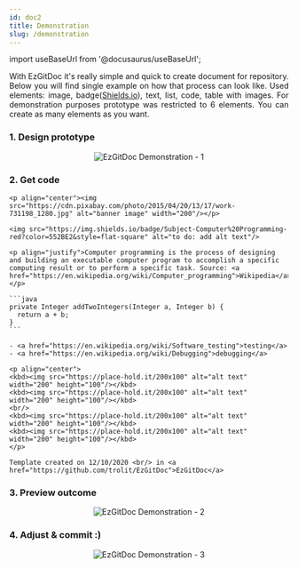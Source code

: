 ```yaml
---
id: doc2
title: Demonstration
slug: /demonstration
---
```


import useBaseUrl from '@docusaurus/useBaseUrl';

<p align="justify">
With EzGitDoc it's really simple and quick to create document for repository. Below you will find single example on how that process can look like. Used elements: image, badge(<a href="https://shields.io/">Shields.io</a>), text, list, code, table with images. For demonstration purposes prototype was restricted to 6 elements. You can create as many elements as you want.
</p>

### 1. Design prototype

<p align="center">
<img src={useBaseUrl('img/demonstration/d01.png')} alt="EzGitDoc Demonstration - 1"/>
</p>

### 2. Get code

````git
<p align="center"><img src="https://cdn.pixabay.com/photo/2015/04/20/13/17/work-731198_1280.jpg" alt="banner image" width="200"/></p>

<img src="https://img.shields.io/badge/Subject-Computer%20Programming-red?color=552BE2&style=flat-square" alt="to do: add alt text"/>

<p align="justify">Computer programming is the process of designing and building an executable computer program to accomplish a specific computing result or to perform a specific task. Source: <a href="https://en.wikipedia.org/wiki/Computer_programming">Wikipedia</a></p>

```java
private Integer addTwoIntegers(Integer a, Integer b) {
  return a + b;
}
```

- <a href="https://en.wikipedia.org/wiki/Software_testing">testing</a>
- <a href="https://en.wikipedia.org/wiki/Debugging">debugging</a>

<p align="center">
<kbd><img src="https://place-hold.it/200x100" alt="alt text" width="200" height="100"/></kbd> 
<kbd><img src="https://place-hold.it/200x100" alt="alt text" width="200" height="100"/></kbd> 
<br/> 
<kbd><img src="https://place-hold.it/200x100" alt="alt text" width="200" height="100"/></kbd> 
<kbd><img src="https://place-hold.it/200x100" alt="alt text" width="200" height="100"/></kbd> 
</p>

Template created on 12/10/2020 <br/> in <a href="https://github.com/trolit/EzGitDoc">EzGitDoc</a>
````

### 3. Preview outcome

<p align="center">
<img src={useBaseUrl('img/demonstration/d02.png')} alt="EzGitDoc Demonstration - 2"/>
</p>

### 4. Adjust & commit :)

<p align="center">
<img src={useBaseUrl('img/demonstration/d03.png')} alt="EzGitDoc Demonstration - 3"/>
</p>